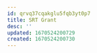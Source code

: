 ```yaml
---
id: qrvq37cqakglu5fqb3yt0p7
title: SRT Grant
desc: ''
updated: 1670524200729
created: 1670524200730
---
```

